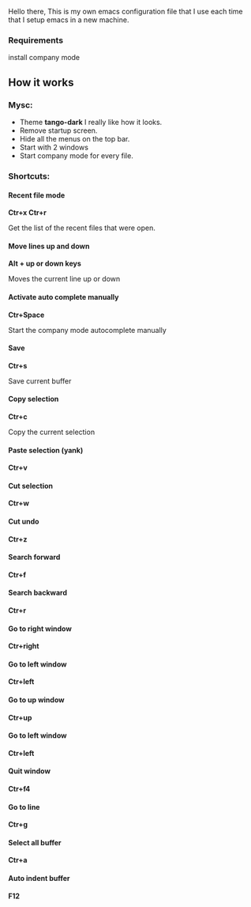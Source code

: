 Hello there,
This is my own emacs configuration file that I use each time that I setup emacs in a new machine.

### Requirements
install company mode

## How it works

### Mysc:

- Theme **tango-dark** I really like how it looks.
- Remove startup screen.
- Hide all the menus on the top bar.
- Start with 2 windows
- Start company mode for every file.

### Shortcuts:

#### Recent file mode

**Ctr+x Ctr+r**

Get the list of the recent files that were open.

#### Move lines up and down

**Alt + up or down keys**

Moves the current line up or down

#### Activate auto complete manually

**Ctr+Space**

Start the company mode autocomplete manually

#### Save

**Ctr+s**

Save current buffer 

#### Copy selection

**Ctr+c**

Copy the current selection

#### Paste selection (yank)

**Ctr+v**

#### Cut selection

**Ctr+w**

#### Cut undo

**Ctr+z**


#### Search forward

**Ctr+f**


#### Search backward

**Ctr+r**


#### Go to right window

**Ctr+right**

#### Go to left window

**Ctr+left**

#### Go to up window

**Ctr+up**

#### Go to left window

**Ctr+left**

#### Quit window

**Ctr+f4**

#### Go to line

**Ctr+g**

#### Select all buffer

**Ctr+a**

#### Auto indent buffer

**F12**





